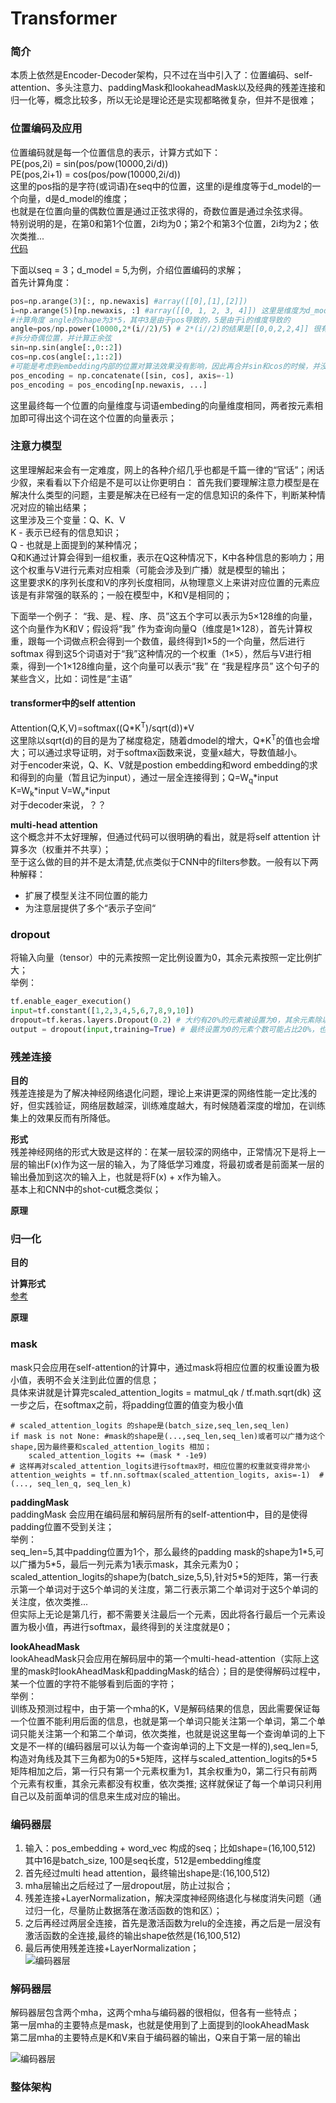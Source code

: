Transformer
====
### 简介
本质上依然是Encoder-Decoder架构，只不过在当中引入了：位置编码、self-attention、多头注意力、paddingMask和lookaheadMask以及经典的残差连接和归一化等，概念比较多，所以无论是理论还是实现都略微复杂，但并不是很难；

### 位置编码及应用
位置编码就是每一个位置信息的表示，计算方式如下：<br>
PE(pos,2i) = sin(pos/pow(10000,2i/d)) <br>
PE(pos,2i+1) = cos(pos/pow(10000,2i/d)) <br>
这里的pos指的是字符(或词语)在seq中的位置，这里的i是维度等于d_model的一个向量，d是d_model的维度；<br>
也就是在位置向量的偶数位置是通过正弦求得的，奇数位置是通过余弦求得。<br>
特别说明的是，在第0和第1个位置，2i均为0；第2个和第3个位置，2i均为2；依次类推...<br>
[代码](https://github.com/luckyPT/py_ml/blob/master/src/tf/transformer/position_encoder.py)<br>

下面以seq = 3；d_model = 5,为例，介绍位置编码的求解；<br>
首先计算角度：<br>
```Python
pos=np.arange(3)[:, np.newaxis] #array([[0],[1],[2]])
i=np.arange(5)[np.newaxis, :] #array([[0, 1, 2, 3, 4]]) 这里是维度为d_model的向量，也是pos_embedding的原型 
#计算角度 angle的shape为3*5，其中3是由于pos导致的，5是由于i的维度导致的
angle=pos/np.power(10000,2*(i//2)/5) # 2*(i//2)的结果是[[0,0,2,2,4]] 很有规律
#拆分奇偶位置，并计算正余弦
sin=np.sin(angle[:,0::2])
cos=np.cos(angle[:,1::2])
#可能是考虑到embedding内部的位置对算法效果没有影响，因此再合并sin和cos的时候，并没有间隔插入合并，而是直接合并的
pos_encoding = np.concatenate([sin, cos], axis=-1)
pos_encoding = pos_encoding[np.newaxis, ...]
```
这里最终每一个位置的向量维度与词语embeding的向量维度相同，两者按元素相加即可得出这个词在这个位置的向量表示；
### 注意力模型
这里理解起来会有一定难度，网上的各种介绍几乎也都是千篇一律的“官话”；闲话少叙，来看看以下介绍是不是可以让你更明白：
首先我们要理解注意力模型是在解决什么类型的问题，主要是解决在已经有一定的信息知识的条件下，判断某种情况对应的输出结果；<br>
这里涉及三个变量：Q、K、V<br>
K - 表示已经有的信息知识；<br>
Q - 也就是上面提到的某种情况；<br>
Q和K通过计算会得到一组权重，表示在Q这种情况下，K中各种信息的影响力；用这个权重与V进行元素对应相乘（可能会涉及到广播）就是模型的输出；<br>
这里要求K的序列长度和V的序列长度相同，从物理意义上来讲对应位置的元素应该是有非常强的联系的；一般在模型中，K和V是相同的；

下面举一个例子：
“我、是、程、序、员”这五个字可以表示为5×128维的向量，这个向量作为K和V；假设将“我” 作为查询向量Q（维度是1×128），首先计算权重，跟每一个词做点积会得到一个数值，最终得到1×5的一个向量，然后进行softmax 得到这5个词语对于“我”这种情况的一个权重（1×5），然后与V进行相乘，得到一个1×128维向量，这个向量可以表示“我” 在 “我是程序员” 这个句子的某些含义，比如：词性是“主语”

#### transformer中的self attention
Attention(Q,K,V)=softmax((Q\*K<sup>T</sup>)/sqrt(d))\*V <br>
这里除以sqrt(d)的目的是为了梯度稳定，随着dmodel的增大，Q\*K<sup>T</sup>的值也会增大；可以通过求导证明，对于softmax函数来说，变量x越大，导数值越小。<br>
对于encoder来说，Q、K、V就是postion embedding和word embedding的求和得到的向量（暂且记为input），通过一层全连接得到；Q=W<sub>q</sub>\*input  K=W<sub>k</sub>\*input  V=W<sub>v</sub>\*input<br>
对于decoder来说，？？

**multi-head attention**<br>
这个概念并不太好理解，但通过代码可以很明确的看出，就是将self attention 计算多次（权重并不共享）；<br>
至于这么做的目的并不是太清楚,优点类似于CNN中的filters参数。一般有以下两种解释：
- 扩展了模型关注不同位置的能力
- 为注意层提供了多个“表示子空间“

### dropout
将输入向量（tensor）中的元素按照一定比例设置为0，其余元素按照一定比例扩大；<br>
举例：
```Python
tf.enable_eager_execution()
input=tf.constant([1,2,3,4,5,6,7,8,9,10])
dropout=tf.keras.layers.Dropout(0.2) # 大约有20%的元素被设置为0，其余元素除以（1-0.2）
output = dropout(input,training=True) # 最终设置为0的元素个数可能占比20%，也可能占比0%，或者30%等等，并不是绝对的20%，没有被设置为0的，统一除以0.8
```

### 残差连接
**目的**<br>
残差连接是为了解决神经网络退化问题，理论上来讲更深的网络性能一定比浅的好，但实践验证，网络层数越深，训练难度越大，有时候随着深度的增加，在训练集上的效果反而有所降低。

**形式**<br>
残差神经网络的形式大致是这样的：在某一层较深的网络中，正常情况下是将上一层的输出F(x)作为这一层的输入，为了降低学习难度，将最初或者是前面某一层的输出叠加到这次的输入上，也就是将F(x) + x作为输入。<br>
基本上和CNN中的shot-cut概念类似；

**原理**<br>

### 归一化
**目的**

**计算形式**<br>
[参考](https://www.jianshu.com/p/367c456cc4cf)

**原理**

### mask
mask只会应用在self-attention的计算中，通过mask将相应位置的权重设置为极小值，表明不会关注到此位置的信息；<br>
具体来讲就是计算完scaled_attention_logits = matmul_qk / tf.math.sqrt(dk) 这一步之后，在softmax之前，将padding位置的值变为极小值
```
# scaled_attention_logits 的shape是(batch_size,seq_len,seq_len)
if mask is not None: #mask的shape是(...,seq_len,seq_len)或者可以广播为这个shape,因为最终要和scaled_attention_logits 相加；
    scaled_attention_logits += (mask * -1e9)
# 这样再对scaled_attention_logits进行softmax时，相应位置的权重就变得非常小
attention_weights = tf.nn.softmax(scaled_attention_logits, axis=-1)  # (..., seq_len_q, seq_len_k)
```
**paddingMask**<br>
paddingMask 会应用在编码层和解码层所有的self-attention中，目的是使得padding位置不受到关注；<br>
举例：<br>
seq_len=5,其中padding位置为1个，那么最终的padding mask的shape为1\*5,可以广播为5\*5，最后一列元素为1表示mask，其余元素为0；scaled_attention_logits的shape为(batch_size,5,5),针对5\*5的矩阵，第一行表示第一个单词对于这5个单词的关注度，第二行表示第二个单词对于这5个单词的关注度，依次类推...<br>
但实际上无论是第几行，都不需要关注最后一个元素，因此将各行最后一个元素设置为极小值，再进行softmax，最终得到的关注度就是0；

**lookAheadMask**<br>
lookAheadMask只会应用在解码层中的第一个multi-head-attention（实际上这里的mask时lookAheadMask和paddingMask的结合）；目的是使得解码过程中，某一个位置的字符不能够看到后面的字符；<br>
举例：<br>
训练及预测过程中，由于第一个mha的K，V是解码结果的信息，因此需要保证每一个位置不能利用后面的信息，也就是第一个单词只能关注第一个单词，第二个单词只能关注第一个和第二个单词，依次类推，也就是说这里每一个查询单词的上下文是不一样的(编码器层可以认为每一个查询单词的上下文是一样的),seq_len=5,构造对角线及其下三角都为0的5\*5矩阵，这样与scaled_attention_logits的5\*5矩阵相加之后，第一行只有第一个元素权重为1，其余权重为0，第二行只有前两个元素有权重，其余元素都没有权重，依次类推; 这样就保证了每一个单词只利用自己以及前面单词的信息来生成对应的输出。

### 编码器层
1. 输入：pos_embedding + word_vec 构成的seq；比如shape=(16,100,512) 其中16是batch_size, 100是seq长度，512是embedding维度<br>
2. 首先经过multi head attention，最终输出shape是:(16,100,512)<br>
3. mha层输出之后经过了一层dropout层，防止过拟合；<br>
4. 残差连接+LayerNormalization，解决深度神经网络退化与梯度消失问题（通过归一化，尽量防止数据落在激活函数的饱和区）；<br>
5. 之后再经过两层全连接，首先是激活函数为relu的全连接，再之后是一层没有激活函数的全连接,最终的输出shape依然是(16,100,512)<br>
6. 最后再使用残差连接+LayerNormalization；<br>
![编码器层](/docs/ml/images/19-1.jpg)

### 解码器层
解码器层包含两个mha，这两个mha与编码器的很相似，但各有一些特点；<br>
第一层mha的主要特点是mask，也就是使用到了上面提到的lookAheadMask<br>
第二层mha的主要特点是K和V来自于编码器的输出，Q来自于第一层的输出<br>

![编码器层](/docs/ml/images/19-1.jpg)
### 整体架构
